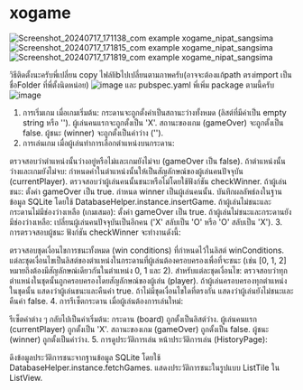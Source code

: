 # xogame
![Screenshot_20240717_171138_com example xogame_nipat_sangsima](https://github.com/user-attachments/assets/014b73dd-f267-496d-aaf0-87af3e6ba681)
![Screenshot_20240717_171815_com example xogame_nipat_sangsima](https://github.com/user-attachments/assets/244b7224-44c6-407b-bc64-beace7d07683)
![Screenshot_20240717_171819_com example xogame_nipat_sangsima](https://github.com/user-attachments/assets/ce35e637-ff07-4812-9b15-d68daa45f616)



วิธีติดตั้งนะครับพี่เปลี่ยน copy ไฟล์libไปเปลี่ยนตามภาพครับ(อาจจะต้องแก้path ตรงimport เป็นชื่อFolder ที่พี่ตั้งนิดหน่อย)
![image](https://github.com/user-attachments/assets/dbe55644-1ea0-4ce4-a833-a12cf781db43)
และ pubspec.yaml พี่เพิ่ม package ตามนี้ครับ
![image](https://github.com/user-attachments/assets/79e3ef29-a787-4600-a8d4-898453de30f6)




1. การเริ่มเกม
เมื่อเกมเริ่มต้น:
กระดานจะถูกตั้งค่าเป็นสถานะว่างทั้งหมด (ลิสต์ที่มีค่าเป็น empty string หรือ '').
ผู้เล่นคนแรกจะถูกตั้งเป็น 'X'.
สถานะของเกม (gameOver) จะถูกตั้งเป็น false.
ผู้ชนะ (winner) จะถูกตั้งเป็นค่าว่าง ('').
2. การเล่นเกม
เมื่อผู้เล่นทำการเลือกตำแหน่งบนกระดาน:

ตรวจสอบว่าตำแหน่งนั้นว่างอยู่หรือไม่และเกมยังไม่จบ (gameOver เป็น false).
ถ้าตำแหน่งนั้นว่างและเกมยังไม่จบ:
กำหนดค่าในตำแหน่งนั้นให้เป็นสัญลักษณ์ของผู้เล่นคนปัจจุบัน (currentPlayer).
ตรวจสอบว่าผู้เล่นคนนั้นชนะหรือไม่โดยใช้ฟังก์ชัน checkWinner.
ถ้าผู้เล่นชนะ:
ตั้งค่า gameOver เป็น true.
กำหนด winner เป็นผู้เล่นคนนั้น.
บันทึกผลลัพธ์ลงในฐานข้อมูล SQLite โดยใช้ DatabaseHelper.instance.insertGame.
ถ้าผู้เล่นไม่ชนะและกระดานไม่มีช่องว่างเหลือ (เกมเสมอ):
ตั้งค่า gameOver เป็น true.
ถ้าผู้เล่นไม่ชนะและกระดานยังมีช่องว่างเหลือ:
เปลี่ยนผู้เล่นคนปัจจุบันเป็นอีกคน ('X' สลับเป็น 'O' หรือ 'O' สลับเป็น 'X').
3. การตรวจสอบผู้ชนะ
ฟังก์ชัน checkWinner จะทำงานดังนี้:

ตรวจสอบชุดเงื่อนไขการชนะทั้งหมด (win conditions) ที่กำหนดไว้ในลิสต์ winConditions.
แต่ละชุดเงื่อนไขเป็นลิสต์ของตำแหน่งในกระดานที่ผู้เล่นต้องครอบครองเพื่อที่จะชนะ (เช่น [0, 1, 2] หมายถึงต้องมีสัญลักษณ์เดียวกันในตำแหน่ง 0, 1 และ 2).
สำหรับแต่ละชุดเงื่อนไข:
ตรวจสอบว่าทุกตำแหน่งในชุดนั้นถูกครอบครองโดยสัญลักษณ์ของผู้เล่น (player).
ถ้าผู้เล่นครอบครองทุกตำแหน่งในชุดนั้น แสดงว่าผู้เล่นชนะและคืนค่า true.
ถ้าไม่มีชุดเงื่อนไขใดที่ตรงกัน แสดงว่าผู้เล่นยังไม่ชนะและคืนค่า false.
4. การรีเซ็ตกระดาน
เมื่อผู้เล่นต้องการเล่นใหม่:

รีเซ็ตค่าต่าง ๆ กลับไปเป็นค่าเริ่มต้น:
กระดาน (board) ถูกตั้งเป็นลิสต์ว่าง.
ผู้เล่นคนแรก (currentPlayer) ถูกตั้งเป็น 'X'.
สถานะของเกม (gameOver) ถูกตั้งเป็น false.
ผู้ชนะ (winner) ถูกตั้งเป็นค่าว่าง.
5. การดูประวัติการเล่น
หน้าประวัติการเล่น (HistoryPage):

ดึงข้อมูลประวัติการชนะจากฐานข้อมูล SQLite โดยใช้ DatabaseHelper.instance.fetchGames.
แสดงประวัติการชนะในรูปแบบ ListTile ใน ListView.
